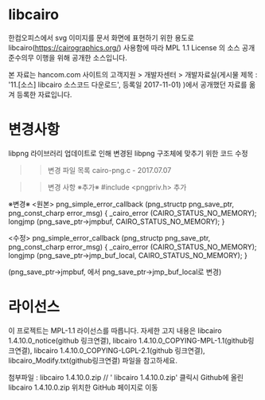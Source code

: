 libcairo 
==================
한컴오피스에서 svg 이미지를 문서 화면에 표현하기 위한 용도로 libcairo(https://cairographics.org/) 사용함에 따라 MPL 1.1 License 의 소스 공개 준수의무 이행을 위해 공개한 소스입니다.

본 자료는 hancom.com 사이트의 고객지원 > 개발자센터 > 개발자료실(게시물 제목 : '11.[소스] libcairo 소스코드 다운로드',  등록일 2017-11-01) )에서 공개했던 자료를 옮겨 등록한 자료입니다. 

변경사항
==================
libpng 라이브러리 업데이트로 인해 변경된 libpng 구조체에 맞추기 위한 코드 수정

>> 변경 파일 목록
cairo-png.c - 2017.07.07

>> 변경 사항
※추가※
#include <pngpriv.h> 추가

※변경※
<원본>
png_simple_error_callback (png_structp png_save_ptr,
                   png_const_charp error_msg)
{
    _cairo_error (CAIRO_STATUS_NO_MEMORY);
    longjmp (png_save_ptr->jmpbuf, CAIRO_STATUS_NO_MEMORY);
}

<수정>
png_simple_error_callback (png_structp png_save_ptr,
                   png_const_charp error_msg)
{
    _cairo_error (CAIRO_STATUS_NO_MEMORY);
longjmp (png_save_ptr->jmp_buf_local, CAIRO_STATUS_NO_MEMORY);
}

(png_save_ptr->jmpbuf, 에서 png_save_ptr->jmp_buf_local로 변경)


라이선스
==================
이 프로젝트는 MPL-1.1 라이선스를 따릅니다. 자세한 고지 내용은 libcairo 1.4.10.0_notice(github 링크연결), libcairo 1.4.10.0_COPYING-MPL-1.1(github링크연결), libcairo 1.4.10.0_COPYING-LGPL-2.1(github 링크연결), libcairo_Modify.txt(github링크연결) 파일을 참고하세요.


첨부파일 :  libcairo 1.4.10.0.zip // ' libcairo 1.4.10.0.zip' 클릭시 Github에 올린  libcairo 1.4.10.0.zip 위치한 GitHub 페이지로 이동